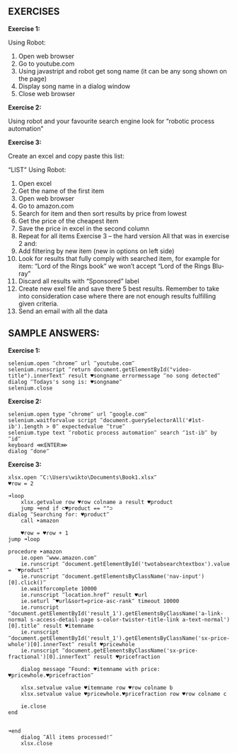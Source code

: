 ## EXERCISES

**Exercise 1:**

Using Robot:
1.	Open web browser
2.	Go to youtube.com
3.	Using javastript and robot get song name (it can be any song shown on the page)
4.	Display song name in a dialog window
5.	Close web browser

**Exercise 2:**

Using robot and your favourite search engine look for “robotic process automation” 

**Exercise 3:**

Create an excel and copy paste this list:

“LIST”
Using Robot:
1.	Open excel 
2.	Get the name of the first item
3.	Open web browser
4.	Go to amazon.com
5.	Search for item and then sort results by price from lowest
6.	Get the price of the cheapest item
7.	Save the price in excel in the second column
8.	Repeat for all items
Exercise 3 – the hard version
All that was in exercise 2 and:
1.	Add filtering by new item (new in options on left side)
2.	Look for results that fully comply with searched item, for example for item: “Lord of the Rings book” we won’t accept “Lord of the Rings Blu-ray”
3.	Discard all results with “Sponsored” label
4.	Create new exel file and save there 5 best results. Remember to take into consideration case where there are not enough results fulfilling given criteria. 
5.	Send an email with all the data
 
## SAMPLE ANSWERS:

**Exercise 1:**
```G1ANT
selenium.open ‴chrome‴ url ‴youtube.com‴ 
selenium.runscript ‴return document.getElementById("video-title").innerText‴ result ♥songname errormessage ‴no song detected‴ 
dialog ‴Todays's song is: ♥songname‴ 
selenium.close
```

**Exercise 2:**
```G1ANT
selenium.open type ‴chrome‴ url ‴google.com‴
selenium.waitforvalue script ‴document.guerySelectorAll('#1st-ib').1ength > 0‴ expectedvalue ‴true‴
selenium.type text ‴robotic process automation‴ search ‴1st-ib‴ by ‴id‴ 
keyboard ⋘ENTER⋙
dialog ‴done‴
```

**Exercise 3:**
```G1ANT
xlsx.open ‴C:\Users\wikto\Documents\Book1.xlsx‴
♥row = 2
 
➜loop 
    xlsx.getvalue row ♥row colname a result ♥product 
    jump ➜end if ⊂♥product == ""⊃ 
dialog ‴Searching for: ♥product‴ 
    call ➤amazon 

    ♥row = ♥row + 1 
jump ➜loop
 
procedure ➤amazon 
    ie.open ‴www.amazon.com‴ 
    ie.runscript ‴document.getElementById('twotabsearchtextbox').value = '♥product'‴ 
    ie.runscript ‴document.getElementsByClassName('nav-input')[0].click()‴ 
    ie.waitforcomplete 10000 
    ie.runscript ‴location.href‴ result ♥url 
    ie.seturl ‴♥url&sort=price-asc-rank‴ timeout 10000 
    ie.runscript ‴document.getElementById('result_1').getElementsByClassName('a-link-normal s-access-detail-page s-color-twister-title-link a-text-normal')[0].title‴ result ♥itemname 
    ie.runscript ‴document.getElementById('result_1').getElementsByClassName('sx-price-whole')[0].innerText‴ result ♥pricewhole 
    ie.runscript ‴document.getElementsByClassName('sx-price-fractional')[0].innerText‴ result ♥pricefraction 
 
    dialog message ‴Found: ♥itemname with price: ♥pricewhole.♥pricefraction‴ 

    xlsx.setvalue value ♥itemname row ♥row colname b
    xlsx.setvalue value ♥pricewhole.♥pricefraction row ♥row colname c

    ie.close 
end 
 
 
➜end 
    dialog ‴All items processed!‴ 
    xlsx.close
```

